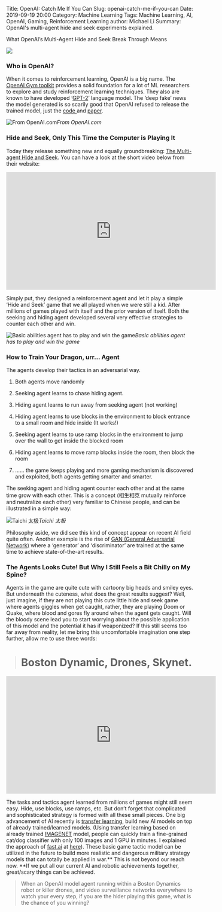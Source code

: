 Title: OpenAI: Catch Me If You Can
Slug: openai-catch-me-if-you-can
Date: 2019-09-19 20:00
Category: Machine Learning
Tags: Machine Learning, AI, OpenAI, Gaming, Reinforcement Learning
author: Michael Li
Summary: OpenAI's multi-agent hide and seek experiments explained.

What OpenAI’s Multi-Agent Hide and Seek Break Through Means

![](https://cdn-images-1.medium.com/max/5074/1*zx1DVdwYOVJWdHURXr5qjw.png)

### Who is OpenAI?

When it comes to reinforcement learning, OpenAI is a big name. The [OpenAI Gym toolkit](https://gym.openai.com/) provides a solid foundation for a lot of ML researchers to explore and study reinforcement learning techniques. They also are known to have developed ‘[GPT-2](https://openai.com/blog/better-language-models/)’ language model. The ‘deep fake’ news the model generated is so scarily good that OpenAI refused to release the trained model, just the [code ](https://github.com/openai/gpt-2)and [paper](https://d4mucfpksywv.cloudfront.net/better-language-models/language_models_are_unsupervised_multitask_learners.pdf).

![From OpenAI.com](https://cdn-images-1.medium.com/max/2406/1*p3ZS8EKITYRCTu1_JqtwiA.png)*From OpenAI.com*

### Hide and Seek, Only This Time the Computer is Playing It

Today they release something new and equally groundbreaking: [The Multi-agent Hide and Seek](https://openai.com/blog/emergent-tool-use/). You can have a look at the short video below from their website:

<center><iframe width="560" height="315" src="https://www.youtube.com/embed/kopoLzvh5jY" frameborder="0" allowfullscreen></iframe></center>

Simply put, they designed a reinforcement agent and let it play a simple ‘Hide and Seek’ game that we all played when we were still a kid. After millions of games played with itself and the prior version of itself. Both the seeking and hiding agent developed several very effective strategies to counter each other and win.

![Basic abilities agent has to play and win the game](https://cdn-images-1.medium.com/max/2000/1*ldh0SVwH9-Z8iZWY_MGhTw.gif)*Basic abilities agent has to play and win the game*

### How to Train Your Dragon, urr… Agent

The agents develop their tactics in an adversarial way.

1. Both agents move randomly

1. Seeking agent learns to chase hiding agent.

1. Hiding agent learns to run away from seeking agent (not working)

1. Hiding agent learns to use blocks in the environment to block entrance to a small room and hide inside (It works!)

1. Seeking agent learns to use ramp blocks in the environment to jump over the wall to get inside the blocked room

1. Hiding agent learns to move ramp blocks inside the room, then block the room

1. …… the game keeps playing and more gaming mechanism is discovered and exploited, both agents getting smarter and smarter.

The seeking agent and hiding agent counter each other and at the same time grow with each other. This is a concept (相生相克 mutually reinforce and neutralize each other) very familiar to Chinese people, and can be illustrated in a simple way:

![Taichi 太极](https://cdn-images-1.medium.com/max/2000/1*w3rxOO7r5d96JdDDAYskpQ.gif)*Taichi 太极*

Philosophy aside, we did see this kind of concept appear on recent AI field quite often. Another example is the rise of [GAN (General Adversarial Network)](https://towardsdatascience.com/must-read-papers-on-gans-b665bbae3317) where a ‘generator’ and ‘discriminator’ are trained at the same time to achieve state-of-the-art results.

### The Agents Looks Cute! But Why I Still Feels a Bit Chilly on My Spine?

Agents in the game are quite cute with cartoony big heads and smiley eyes. But underneath the cuteness, what does the great results suggest? Well, just imagine, if they are not playing this cute little hide and seek game where agents giggles when get caught, rather, they are playing Doom or Quake, where blood and gores fly around when the agent gets caught. Will the bloody scene lead you to start worrying about the possible application of this model and the potential it has if weaponized? If this still seems too far away from reality, let me bring this uncomfortable imagination one step further, allow me to use three words:
> # Boston Dynamic, Drones, Skynet.

<center><iframe width="560" height="315" src="https://www.youtube.com/embed/dKjCWfuvYxQ" frameborder="0" allowfullscreen></iframe></center>

The tasks and tactics agent learned from millions of games might still seem easy. Hide, use blocks, use ramps, etc. But don’t forget that complicated and sophisticated strategy is formed with all these small pieces. One big advancement of AI recently is [transfer learning](https://en.wikipedia.org/wiki/Transfer_learning), build new AI models on top of already trained/learned models. (Using transfer learning based on already trained [IMAGENET](http://www.image-net.org/) model, people can quickly train a fine-grained cat/dog classifier with only 100 images and 1 GPU in minutes. I explained the approach of [fast.ai](https://course.fast.ai/videos/?lesson=1) at [here](https://medium.com/datadriveninvestor/deep-learning-models-by-fast-ai-library-c1cccc13e2b3)). These basic game tactic model can be utilized in the future to build more realistic and dangerous military strategy models that can totally be applied in war.** This is not beyond our reach now. **If we put all our current AI and robotic achievements together, great/scary things can be achieved.
> When an OpenAI model agent running within a Boston Dynamics robot or killer drones, and video surveillance networks everywhere to watch your every step, if you are the hider playing this game, what is the chance of you winning?
